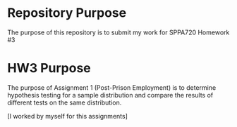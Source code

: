 # Repository Purpose
The purpose of this repository is to submit my work for SPPA720 Homework #3 
# HW3 Purpose
The purpose of Assignment 1 (Post-Prison Employment) is to determine hypothesis testing for a sample distribution and compare the results of different tests on the same distribution.

[I worked by myself for this assignments]
